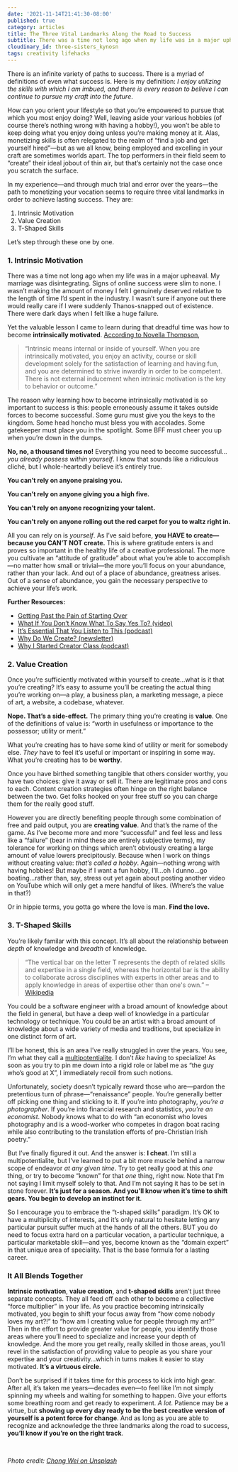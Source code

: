 ```yaml
---
date: '2021-11-14T21:41:30-08:00'
published: true
category: articles
title: The Three Vital Landmarks Along the Road to Success
subtitle: There was a time not long ago when my life was in a major upheaval. Signs of online success were slim to none. I wasn’t sure if anyone out there would really care if I were suddenly Thanos-snapped out of existence. Yet the valuable lesson I came to learn during that dreadful time was how to become intrinsically motivated, the significance of value creation, and the trick of cultivating T-shaped skills.
cloudinary_id: three-sisters_kynosn
tags: creativity lifehacks
---
```


There is an infinite variety of paths to success. There is a myriad of definitions of even what success is. Here is my definition: _I enjoy utilizing the skills with which I am imbued, and there is every reason to believe I can continue to pursue my craft into the future_.

How can you orient your lifestyle so that you’re empowered to pursue that which you most enjoy doing? Well, leaving aside your various hobbies (of course there’s nothing wrong with having a hobby!), you won’t be able to keep doing what you enjoy doing unless you’re making money at it. Alas, monetizing skills is often relegated to the realm of “find a job and get yourself hired”—but as we all know, being employed and excelling in your craft are sometimes worlds apart. The top performers in their field seem to “create” their ideal jobout of thin air, but that’s certainly not the case once you scratch the surface.

In my experience—and through much trial and error over the years—the path to monetizing your vocation seems to require three vital landmarks in order to achieve lasting success. They are:

1. Intrinsic Motivation
2. Value Creation
3. T-Shaped Skills

Let’s step through these one by one.

### 1. Intrinsic Motivation

There was a time not long ago when my life was in a major upheaval. My marriage was disintegrating. Signs of online success were slim to none. I wasn’t making the amount of money I felt I genuinely deserved relative to the length of time I’d spent in the industry. I wasn’t sure if anyone out there would really care if I were suddenly Thanos-snapped out of existence. There were dark days when I felt like a huge failure.

Yet the valuable lesson I came to learn during that dreadful time was how to become **intrinsically motivated**. [According to Novella Thompson](https://www.leaf.tv/5147186/the-difference-between-intrinsic-motivation-extrinsic-motivation/),

> “Intrinsic means internal or inside of yourself. When you are intrinsically motivated, you enjoy an activity, course or skill development solely for the satisfaction of learning and having fun, and you are determined to strive inwardly in order to be competent. There is not external inducement when intrinsic motivation is the key to behavior or outcome.”

The reason why learning how to become intrinsically motivated is so important to success is this: people erroneously assume it takes outside forces to become successful. Some guru must give you the keys to the kingdom. Some head honcho must bless you with accolades. Some gatekeeper must place you in the spotlight. Some BFF must cheer you up when you’re down in the dumps.

**No, no, a thousand times no!** Everything you need to become successful…_you already possess within yourself_. I know that sounds like a ridiculous cliché, but I whole-heartedly believe it’s entirely true.

**You can’t rely on anyone praising you.**

**You can’t rely on anyone giving you a high five.**

**You can’t rely on anyone recognizing your talent.**

**You can’t rely on anyone rolling out the red carpet for you to waltz right in.**

All you can rely on is _yourself_. As I’ve said before, **you HAVE to create—because you CAN’T NOT create.** This is where gratitude enters is and proves so important in the healthy life of a creative professional. The more you cultivate an “attitude of gratitude” about what you’re able to accomplish—no matter how small or trivial—the more you’ll focus on your abundance, rather than your lack. And out of a place of abundance, greatness arises. Out of a sense of abundance, you gain the necessary perspective to achieve your life’s work.

**Further Resources:**

* [Getting Past the Pain of Starting Over](https://jaredwhite.com/articles/getting-past-the-pain-of-starting-over)
* [What If You Don’t Know What To Say Yes To? (video)](https://jaredwhite.com/videos/20190826/what-if-you-dont-know-what-to-say-yes-to)
* [It’s Essential That You Listen to This (podcast)](https://jaredwhite.com/podcast/15/)
* [Why Do We Create? (newsletter)](https://www.getrevue.co/profile/creatorclass/issues/why-do-we-create-because-548851)
* [Why I Started Creator Class (podcast)](https://jaredwhite.com/podcast/68/)

### 2. Value Creation

Once you’re sufficiently motivated within yourself to create…what is it that you’re creating? It’s easy to assume you’ll be creating the actual thing you’re working on—a play, a business plan, a marketing message, a piece of art, a website, a codebase, whatever.

**Nope. That’s a side-effect.** The primary thing you’re creating is **value**. One of the definitions of value is: “worth in usefulness or importance to the possessor; utility or merit.”

What you’re creating has to have some kind of utility or merit for somebody else. _They_ have to feel it’s useful or important or inspiring in some way. What you’re creating has to be **worthy**.

Once you have birthed something tangible that others consider worthy, you have two choices: give it away or sell it. There are legitimate pros and cons to each. Content creation strategies often hinge on the right balance between the two. Get folks hooked on your free stuff so you can charge them for the really good stuff.

However you are directly benefiting people through some combination of free and paid output, you are **creating value**. And that’s the name of the game. As I’ve become more and more “successful” and feel less and less like a “failure” (bear in mind these are entirely subjective terms), my tolerance for working on things which aren’t obviously creating a large amount of value lowers precipitously. Because when I work on things without creating value: _that’s called a hobby_. Again—nothing wrong with having hobbies! But maybe if I want a fun hobby, I’ll…oh I dunno…go boating…rather than, say, stress out yet again about posting another video on YouTube which will only get a mere handful of likes. (Where’s the value in that?)

Or in hippie terms, you gotta go where the love is man. **Find the love.**

### 3. T-Shaped Skills

You’re likely familar with this concept. It’s all about the relationship between _depth_ of knowledge and _breadth_ of knowledge.

> “The vertical bar on the letter T represents the depth of related skills and expertise in a single field, whereas the horizontal bar is the ability to collaborate across disciplines with experts in other areas and to apply knowledge in areas of expertise other than one's own.” –[Wikipedia](https://en.wikipedia.org/wiki/T-shaped_skills)

You could be a software engineer with a broad amount of knowledge about the field in general, but have a deep well of knowledge in a particular technology or technique. You could be an artist with a broad amount of knowledge about a wide variety of media and traditions, but specialize in one distinct form of art.

I’ll be honest, this is an area I’ve really struggled in over the years. You see, I’m what they call a [multipotentialite](https://www.ted.com/talks/emilie_wapnick_why_some_of_us_don_t_have_one_true_calling). I don’t _like_ having to specialize! As soon as you try to pin me down into a rigid role or label me as “the guy who’s good at X”, I immediately recoil from such notions.

Unfortunately, society doesn’t typically reward those who are—pardon the pretentious turn of phrase—“renaissance” people. You’re generally better off picking one thing and sticking to it. If you’re into photography, _you’re a photographer_. If you’re into financial research and statistics, _you’re an economist_. Nobody knows what to do with “an economist who loves photography and is a wood-worker who competes in dragon boat racing while also contributing to the translation efforts of pre-Christian Irish poetry.”

But I’ve finally figured it out. And the answer is: **I cheat**. I’m still a multipotentialite, but I’ve learned to put a bit more muscle behind a narrow scope of endeavor _at any given time_. Try to get really good at this _one_ thing, or try to become “known” for that _one_ thing, right now. Note that I’m not saying I limit myself solely to that. And I’m not saying it has to be set in stone forever. **It’s just for a season. And you’ll know when it’s time to shift gears. You begin to develop an instinct for it**.

So I encourage you to embrace the “t-shaped skills” paradigm. It’s OK to have a multiplicity of interests, and it’s only natural to hesitate letting any particular pursuit suffer much at the hands of all the others. BUT you do need to focus extra hard on a particular vocation, a particular technique, a particular marketable skill—and yes, become known as the “domain expert” in that unique area of speciality. That is the base formula for a lasting career.

### It All Blends Together

**Intrinsic motivation**, **value creation**, and **t-shaped skills** aren’t just three separate concepts. They all feed off each other to become a collective “force multiplier” in your life. As you practice becoming intrinsically motivated, you begin to shift your focus away from “how come nobody loves my art?!” to “how am I creating value for people through my art?” Then in the effort to provide greater value for people, you identify those areas where you’ll need to specialize and increase your depth of knowledge. And the more you get really, really skilled in those areas, you’ll revel in the satisfaction of providing value to people as you share your expertise and your creativity…which in turns makes it easier to stay motivated. **It’s a virtuous circle.**

Don’t be surprised if it takes time for this process to kick into high gear. After all, it’s taken me years—decades even—to feel like I’m not simply spinning my wheels and waiting for something to happen. Give your efforts some breathing room and get ready to experiment. _A lot_. Patience may be a virtue, but **showing up every day ready to be the best creative version of yourself is a potent force for change**. And as long as you are able to recognize and acknowledge the three landmarks along the road to success, **you’ll know if you’re on the right track**.

<br/>

_Photo credit: [Chong Wei on Unsplash](https://unsplash.com/photos/kxMI09hoUT8)_